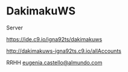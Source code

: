 # DakimakuWS
Server

https://ide.c9.io/igna92ts/dakimakuws

http://dakimakuws-igna92ts.c9.io/allAccounts

RRHH  eugenia.castello@almundo.com

